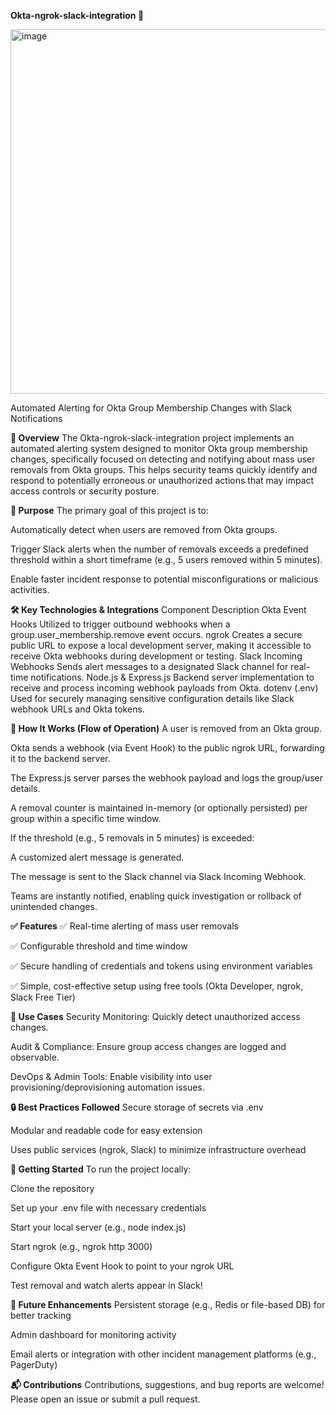 **Okta-ngrok-slack-integration 🚀**

<img width="583" alt="image" src="https://github.com/user-attachments/assets/801d2a07-c8c3-4760-8fce-b21bee5a50b2" />


Automated Alerting for Okta Group Membership Changes with Slack Notifications

**📌 Overview**
The Okta-ngrok-slack-integration project implements an automated alerting system designed to monitor Okta group membership changes, specifically focused on detecting and notifying about mass user removals from Okta groups. This helps security teams quickly identify and respond to potentially erroneous or unauthorized actions that may impact access controls or security posture.

**🎯 Purpose**
The primary goal of this project is to:

Automatically detect when users are removed from Okta groups.

Trigger Slack alerts when the number of removals exceeds a predefined threshold within a short timeframe (e.g., 5 users removed within 5 minutes).

Enable faster incident response to potential misconfigurations or malicious activities.

**🛠️ Key Technologies & Integrations**
Component	Description
Okta Event Hooks	Utilized to trigger outbound webhooks when a group.user_membership.remove event occurs.
ngrok	Creates a secure public URL to expose a local development server, making it accessible to receive Okta webhooks during development or testing.
Slack Incoming Webhooks	Sends alert messages to a designated Slack channel for real-time notifications.
Node.js & Express.js	Backend server implementation to receive and process incoming webhook payloads from Okta.
dotenv (.env)	Used for securely managing sensitive configuration details like Slack webhook URLs and Okta tokens.

**🔁 How It Works (Flow of Operation)**
A user is removed from an Okta group.

Okta sends a webhook (via Event Hook) to the public ngrok URL, forwarding it to the backend server.

The Express.js server parses the webhook payload and logs the group/user details.

A removal counter is maintained in-memory (or optionally persisted) per group within a specific time window.

If the threshold (e.g., 5 removals in 5 minutes) is exceeded:

A customized alert message is generated.

The message is sent to the Slack channel via Slack Incoming Webhook.

Teams are instantly notified, enabling quick investigation or rollback of unintended changes.

**✅ Features**
✅ Real-time alerting of mass user removals

✅ Configurable threshold and time window

✅ Secure handling of credentials and tokens using environment variables

✅ Simple, cost-effective setup using free tools (Okta Developer, ngrok, Slack Free Tier)

**📂 Use Cases**
Security Monitoring: Quickly detect unauthorized access changes.

Audit & Compliance: Ensure group access changes are logged and observable.

DevOps & Admin Tools: Enable visibility into user provisioning/deprovisioning automation issues.

**🔒 Best Practices Followed**
Secure storage of secrets via .env

Modular and readable code for easy extension

Uses public services (ngrok, Slack) to minimize infrastructure overhead

**🚀 Getting Started**
To run the project locally:

Clone the repository

Set up your .env file with necessary credentials

Start your local server (e.g., node index.js)

Start ngrok (e.g., ngrok http 3000)

Configure Okta Event Hook to point to your ngrok URL

Test removal and watch alerts appear in Slack!

**📎 Future Enhancements**
Persistent storage (e.g., Redis or file-based DB) for better tracking

Admin dashboard for monitoring activity

Email alerts or integration with other incident management platforms (e.g., PagerDuty)

**📬 Contributions**
Contributions, suggestions, and bug reports are welcome! Please open an issue or submit a pull request.
